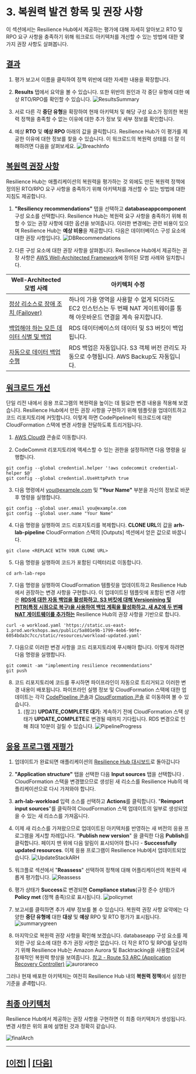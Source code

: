 # 3. 복원력 발견 항목 및 권장 사항

이 섹션에서는 Resilience Hub에서 제공하는 평가에 대해 자세히 알아보고 RTO 및 RPO 요구 사항을 충족하기 위해 워크로드 아키텍처를 개선할 수 있는 방법에 대한 몇 가지 권장 사항도 살펴봅니다.

## [결과](https://catalog.workshops.aws/aws-resilience-hub-lab/en-US/prepare-and-protect/3-resiliency-recommendations#results)

1.  평가 보고서 이름을 클릭하여 정책 위반에 대한 자세한 내용을 확장합니다.

2.  **Results** 탭에서 요약을 볼 수 있습니다. 또한 위반의 원인과 각 중단 유형에 대한 예상 RTO/RPO를 확인할 수 있습니다.
![ResultsSummary](../images/lab1/ResultsSummary.png)

3.  서로 다른 각 **중단 유형**을 확장하여 현재 아키텍처 및 해당 구성  요소가 정의한 복원력 정책을 충족할 수 없는 이유에 대한 추가 정보 및 세부 정보를 확인합니다.

4.  예상 **RTO** 및 **예상 RPO** 아래의 값을 클릭합니다. Resilience Hub가 이 평가를 제공한 이유에 대한 정보를 찾을 수 있습니다. 이 워크로드의 복원력 상태를 더 잘 이해하려면 다음을 살펴보세요.
![BreachInfo](../images/lab1/BreachInfo.png)

## [복원력 권장 사항](https://catalog.workshops.aws/aws-resilience-hub-lab/en-US/prepare-and-protect/3-resiliency-recommendations#resiliency-recommendations)

Resilience Hub는 애플리케이션의 복원력을 평가하는 것 외에도 만든 복원력 정책에 정의된 RTO/RPO 요구 사항을 충족하기 위해 아키텍처를 개선할 수 있는 방법에 대한 지침도 제공합니다.

1.  **"Resiliency recommendations"** 탭을 선택하고 **databaseappcomponent** 구성 요소를 선택합니다. Resilience Hub는 복원력 요구 사항을 충족하기 위해 취할 수 있는 권장 사항에 대한 옵션을 보여줍니다. 이러한 변경에는 관련 비용이 있으며 Resilience Hub는 **예상 비용**을 제공합니다. 다음은 데이터베이스 구성 요소에 대한 권장 사항입니다.
![DBRecommendations](../images/lab1/DBRecommendations.png)

2.  다른 구성 요소에 대한 권장 사항을 살펴봅니다. Resilience Hub에서 제공하는 권장 사항은 [AWS Well-Architected Framework](https://aws.amazon.com/architecture/well-architected/)에 정의된 모범 사례와 일치합니다.

  
| **Well-Architected 모범 사례**                                                        | **아키텍처 수정**                                                               |
|-----------------------------------------------------------------------------------|---------------------------------------------------------------------------|
| [정상 리소스로 장애 조치 (Failover)](https://wa.aws.amazon.com/wat.question.REL_11.ko.html) | 하나의 가용 영역을 사용할 수 없게 되더라도 EC2 인스턴스는 두 번째 NAT 게이트웨이를 통해 아웃바운드 연결을 계속 유지합니다. |
| [백업해야 하는 모든 데이터 식별 및 백업](https://wa.aws.amazon.com/wat.question.REL_9.ko.html)    | RDS 데이터베이스의 데이터 및 S3 버킷이 백업됩니다.                                           |
| [자동으로 데이터 백업 수행](https://wa.aws.amazon.com/wat.question.REL_9.ko.html)            | RDS 백업은 자동입니다. S3 객체 버전 관리도 자동으로 수행됩니다. AWS Backup도 자동입니다.                                              |                  

## [워크로드 개선](https://catalog.workshops.aws/aws-resilience-hub-lab/en-US/prepare-and-protect/3-resiliency-recommendations#improving-the-workload)

단일 리전 내에서 응용 프로그램의 복원력을 높이는 데 필요한 변경 내용을 적용해 보겠습니다. Resilience Hub에서 만든 권장 사항을 구현하기 위해 템플릿을 업데이트하고 코드 리포지토리에 커밋합니다. 이렇게 하면 CodePipeline이 워크로드에 대한 CloudFormation 스택에 변경 사항을 전달하도록 트리거됩니다.

1.  [AWS Cloud9](https://console.aws.amazon.com/cloud9/home) 콘솔로 이동합니다.

2.  CodeCommit 리포지토리에 액세스할 수 있는 권한을 설정하려면 다음 명령을 실행합니다.
```
git config --global credential.helper '!aws codecommit credential-helper $@'
git config --global credential.UseHttpPath true
```

3.  다음 명령에서 [you\@example.com](mailto:you@example.com) 및 **"Your Name"** 부분을 자신의 정보로 바꾼 후 명령을 실행합니다.
```
git config --global user.email you@example.com
git config --global user.name "Your Name"
```

4.  다음 명령을 실행하여 코드 리포지토리를 복제합니다. **CLONE URL**의 값을 **arh-lab-pipeline** CloudFormation 스택의 [Outputs] 섹션에서 얻은 값으로 바꿉니다.
```
git clone <REPLACE WITH YOUR CLONE URL>
```

5. 다음 명령을 실행하여 코드가 포함된 디렉터리로 이동합니다.
```
cd arh-lab-repo
```
 
7. 다음 명령을 실행하여 CloudFormation 템플릿을 업데이트하고 Resilience Hub에서 권장하는 변경 사항을 구현합니다. 이 업데이트된 템플릿에 포함된 변경 사항은 <u>**RDS에 대한 자동 백업을 활성화하고, S3 버킷에 대해 Versionining 및 PITR(특정 시점으로 복구)을 사용하여 백업 계획을 활성화하고, 새 AZ에 두 번째 NAT 게이트웨이를 추가하는**</u> Resilience Hub의 권장 사항을 기반으로 합니다.
```
curl -o workload.yaml 'https://static.us-east-1.prod.workshops.aws/public/5a801e9b-1799-4eb6-90fe-6054bda3c7cc/static/resources/workload-updated.yaml'
```

7.  다음으로 이러한 변경 사항을 코드 리포지토리에 푸시해야 합니다. 이렇게 하려면 다음 명령을 실행합니다.
```
git commit -am "implementing resilience recommendations"
git push
```

8.  코드 리포지토리에 코드를 푸시하면 파이프라인이 자동으로 트리거되고 이러한 변경 내용이 배포됩니다. 파이프라인 실행 정보 및 CloudFormation 스택에 대한 업데이트는 각각 [CodePipeline 콘솔](https://ap-northeast-2.console.aws.amazon.com/codesuite/codepipeline/pipelines/arh-lab-pipeline/view?region=ap-northeast-2)과 [CloudFormation 콘솔](https://console.aws.amazon.com/cloudformation/home#/stacks?filteringStatus=active&filteringText=&viewNested=true&hideStacks=false) 로 이동하여 볼 수 있습니다.
    1. (참고) **UPDATE_COMPLETE 대기:** 계속하기 전에 CloudFormation 스택 상태가 **UPDATE_COMPLETE**로 변경될 때까지 기다립니다. RDS 변경으로 인해 최대 10분이 걸릴 수 있습니다.
![PipelineProgress](../images/lab1/PipelineProgress.png)

## [응용 프로그램 재평가](https://catalog.workshops.aws/aws-resilience-hub-lab/en-US/prepare-and-protect/3-resiliency-recommendations#reassess-the-application)

1.  업데이트가 완료되면 애플리케이션의 [Resilience Hub 대시보드](https://console.aws.amazon.com/resiliencehub/home#/application/myWebApp/summary)로 돌아갑니다

2.  **"Application structure"** 탭을 선택한 다음 **Input sources** 탭을 선택합니다 . CloudFormation 스택을 변경했으므로 생성된 새 리소스를 Resilience Hub의 애플리케이션으로 다시 가져와야 합니다.

3.  **arh-lab-workload** 입력 소스를 선택하고 **Actions**를 클릭합니다. "**Reimport input sources**"를 클릭하여 CloudFormation
    스택 업데이트의 일부로 생성되었을 수 있는 새 리소스를 가져옵니다.

4.  이제 새 리소스를 가져왔으므로 업데이트된 아키텍처를 반영하는 새 버전의 응용 프로그램을 게시할 차례입니다. "**Publish new version**" 을 클릭한 다음 **Publish**를 클릭합니다. 페이지 맨 위에 다음 알림이 표시되어야 합니다 - **Successfully updated resources**. 이제 응용 프로그램이 Resilience Hub에서 업데이트되었습니다.
![UpdateStackARH](../images/lab1/UpdateStackARH.png)

5.  워크플로 섹션에서 "**Reassess**" 선택하여 정책에 대해 어플리케이션의 복원력 새롭게 평가합니다.
![Reassess](../images/lab1/Reassess.png)

6.  평가 상태가 **Success**로 변경되면 **Compliance status**(규정 준수 상태)가 **Policy met** (정책 충족)으로 표시됩니다.
![policymet](../images/lab1/policy_met.png)

7.  보고서를 클릭하면 추가 세부 정보를 볼 수 있습니다. 복원력 권장 사항 요약에는 다양한 **중단 유형에** 대한 **대상** 및 **예상** RPO 및 RTO 평가가 표시됩니다.
![summarygreen](../images/lab1/summary_green.png)

8.  마지막으로 복원력 권장 사항을 확인해 보겠습니다. databaseapp 구성 요소를 제외한 구성 요소에 대한 추가 권장 사항은 없습니다. 더 작은 RTO 및 RPO를 달성하기 위해 Resilience Hub는 Amazon Aurora 및 Backtracking을 사용함으로써 잠재적인 복원력 향상을 보여줍니다.
[참고 - Route 53 ARC (Application Recovery Controller)](https://aws.amazon.com/ko/blogs/korea/amazon-route-53-application-recovery-controller/)
![aurorareco](../images/lab1/aurora_improvement.png)

그러나 현재 배포한 아키텍처는 여전히 Resilience Hub 내의 **복원력 정책**에서 설정한 기준을 *충족*합니다.

## [최종 아키텍처](https://catalog.workshops.aws/aws-resilience-hub-lab/en-US/prepare-and-protect/3-resiliency-recommendations#final-architecture)

Resilience Hub에서 제공하는 권장 사항을 구현하면 이 최종 아키텍처가 생성됩니다. 변경 사항은 위의 표에 설명된 것과 정확히 같습니다.

![finalArch](../images/lab1/final_arch.png)

<hr>

## [[이전]](./2-Add-and-Assess-Application.md) | [[다음]](./4-Operational-Recommendations.md)
